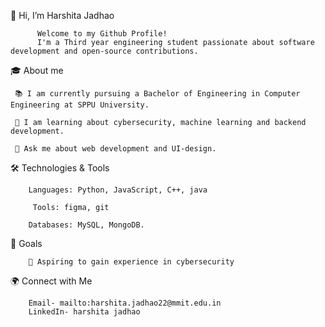 👋 Hi, I’m Harshita Jadhao

          Welcome to my Github Profile! 
          I'm a Third year engineering student passionate about software development and open-source contributions.
🎓 About me


     📚 I am currently pursuing a Bachelor of Engineering in Computer Engineering at SPPU University.
     
     🌱 I am learning about cybersecurity, machine learning and backend development.
     
     💬 Ask me about web development and UI-design.
     
     
🛠 Technologies & Tools

        Languages: Python, JavaScript, C++, java
        
         Tools: figma, git
        
        Databases: MySQL, MongoDB.
        
🚀 Goals

        🎯 Aspiring to gain experience in cybersecurity
        

🌍 Connect with Me

        Email- mailto:harshita.jadhao22@mmit.edu.in
        LinkedIn- harshita jadhao

        
        



     

